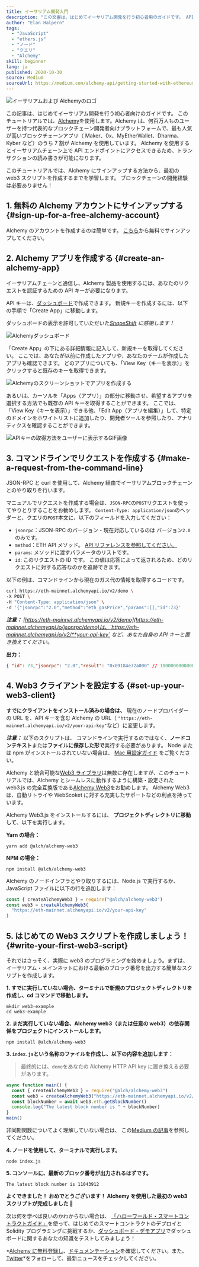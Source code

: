 ```yaml
---
title: イーサリアム開発入門
description: "この文書は、はじめてイーサリアム開発を行う初心者用のガイドです。 APIエンドポイントの立ち上げ、コマンドライン・リクエストの作成、さらにweb3スクリプトの作成までをステップごとに説明します。 ブロックチェーンの開発経験は必要ありません！"
author: "Elan Halpern"
tags:
  - "JavaScript"
  - "ethers.js"
  - "ノード"
  - "クエリ"
  - "Alchemy"
skill: beginner
lang: ja
published: 2020-10-30
source: Medium
sourceUrl: https://medium.com/alchemy-api/getting-started-with-ethereum-development-using-alchemy-c3d6a45c567f
---
```


![イーサリアムおよび Alchemyのロゴ](./ethereum-alchemy.png)

この記事は、はじめてイーサリアム開発を行う初心者向けのガイドです。 このチュートリアルでは、[Alchemy](https://alchemyapi.io/)を使用します。Alchemy は、何百万人ものユーザーを持つ代表的なブロックチェーン開発者向けプラットフォームで、最も人気が高いブロックチェーンアプリ（ Maker、0x、MyEtherWallet、Dharma、Kyber など）のうち 7 割が Alchemy を使用しています。 Alchemy を使用するとイーサリアムチェーン上で API エンドポイントにアクセスできるため、トランザクションの読み書きが可能になります。

このチュートリアルでは、Alchemy にサインアップする方法から、最初の web3 スクリプトを作成するまでを学習します。 ブロックチェーンの開発経験は必要ありません！

## 1. 無料の Alchemy アカウントにサインアップする \{#sign-up-for-a-free-alchemy-account}

Alchemy のアカウントを作成するのは簡単です。 [こちら](https://auth.alchemyapi.io/signup)から無料でサインアップしてください。

## 2. Alchemy アプリを作成する \{#create-an-alchemy-app}

イーサリアムチェーンと通信し、Alchemy 製品を使用するには、あなたのリクエストを認証するための API キーが必要になります。

API キーは、[ダッシュボード](http://dashboard.alchemyapi.io/)で作成できます。 新規キーを作成するには、以下の手順で「Create App」に移動します。

ダッシュボードの表示を許可していただいた[_ShapeShift_](https://shapeshift.com/) _に感謝します！_

![Alchemyダッシュボード](./alchemy-dashboard.png)

「Create App」の下にある詳細情報に記入して、新規キーを取得してください。 ここでは、あなたが以前に作成したアプリや、あなたのチームが作成したアプリも確認できます。 どのアプリについても、「View Key（キーを表示）」をクリックすると既存のキーを取得できます。

![Alchemyのスクリーンショットでアプリを作成する](./create-app.png)

あるいは、カーソルを「Apps（アプリ）」の部分に移動させ、希望するアプリを選択する方法でも既存の API キーを取得することができます。 ここでは、「View Key（キーを表示）」できる他、「Edit App（アプリを編集）」して、特定のドメインをホワイトリストに追加したり、開発者ツールを参照したり、アナリティクスを確認することができます。

![APIキーの取得方法をユーザーに表示するGIF画像](./pull-api-keys.gif)

## 3. コマンドラインでリクエストを作成する \{#make-a-request-from-the-command-line}

JSON-RPC と curl を使用して、Alchemy 経由でイーサリアムブロックチェーンとのやり取りを行います。

マニュアルでリクエストを作成する場合は、`JSON-RPC`の`POST`リクエストを使ってやりとりすることをお勧めします。 `Content-Type: application/json`のヘッダーと、クエリの`POST`本文に、以下のフィールドを入力してください：

- `jsonrpc`：JSON-RPC のバージョン - 現在対応しているのは バージョン`2.0` のみです。
- `method`：ETH API メソッド。 [API リファレンスを参照してください。](https://docs.alchemyapi.io/documentation/alchemy-api-reference/json-rpc)
- `params`: メソッドに渡すパラメータのリストです。
- `id`: このリクエストの ID です。 この値は応答によって返されるため、どのリクエストに対する応答なのかを追跡できます。

以下の例は、コマンドラインから現在のガス代の情報を取得するコードです。

```bash
curl https://eth-mainnet.alchemyapi.io/v2/demo \
-X POST \
-H "Content-Type: application/json" \
-d '{"jsonrpc":"2.0","method":"eth_gasPrice","params":[],"id":73}'
```

_**注意：** [https://eth-mainnet.alchemyapi.io/v2/demo](https://eth-mainnet.alchemyapi.io/jsonrpc/demo)は、`https://eth-mainnet.alchemyapi.io/v2/**your-api-key` など、あなた自身の API キーと置き換えてください。_

**出力：**

```json
{ "id": 73,"jsonrpc": "2.0","result": "0x09184e72a000" // 10000000000000 }
```

## 4. Web3 クライアントを設定する \{#set-up-your-web3-client}

**すでにクライアントをインストール済みの場合は、** 現在のノードプロバイダーの URL を、API キーを含む Alchemy の URL（ `"https://eth-mainnet.alchemyapi.io/v2/your-api-key"`など）に変更します。

**_注意：_** 以下のスクリプトは、 コマンドラインで実行するのではなく、**ノードコンテキスト**または**ファイルに保存した形で**実行する必要があります。 Node または npm がインストールされていない場合は、 [Mac 用設定ガイド](https://app.gitbook.com/@alchemyapi/s/alchemy/guides/alchemy-for-macs) をご覧ください。

Alchemy と統合可能な[Web3 ライブラリ](https://docs.alchemyapi.io/guides/getting-started#other-web3-libraries)は無数に存在しますが、このチュートリアルでは、Alchemy とシームレスに動作するように構築・設定された web3.js の完全互換版である[Alchemy Web3](https://docs.alchemy.com/reference/api-overview)をお勧めします。 Alchemy Web3 は、自動リトライや WebScoket に対する充実したサポートなどの利点を持っています。

Alchemy Web3.js をインストールするには、 **プロジェクトディレクトリに移動して**、以下を実行します。

**Yarn の場合：**

```
yarn add @alch/alchemy-web3
```

**NPM の場合：**

```
npm install @alch/alchemy-web3
```

Alchemy のノードインフラとやり取りするには、Node.js で実行するか、JavaScript ファイルに以下の行を追加します：

```js
const { createAlchemyWeb3 } = require("@alch/alchemy-web3")
const web3 = createAlchemyWeb3(
  "https://eth-mainnet.alchemyapi.io/v2/your-api-key"
)
```

## 5. はじめての Web3 スクリプトを作成しましょう！ \{#write-your-first-web3-script}

それではさっそく、実際に web3 のプログラミングを始めましょう。まずは、イーサリアム・メインネットにおける最新のブロック番号を出力する簡単なスクリプトを作成します。

**1. すでに実行していない場合、ターミナルで新規のプロジェクトディレクトリを作成し、cd コマンドで移動します。**

```
mkdir web3-example
cd web3-example
```

**2. まだ実行していない場合、Alchemy web3（または任意の web3）の依存関係をプロジェクトにインストールします。**

```
npm install @alch/alchemy-web3
```

**3. `index.js`という名称のファイルを作成し、以下の内容を追加します：**

> 最終的には、`demo`をあなたの Alchemy HTTP API key に置き換える必要があります。

```js
async function main() {
  const { createAlchemyWeb3 } = require("@alch/alchemy-web3")
  const web3 = createAlchemyWeb3("https://eth-mainnet.alchemyapi.io/v2/demo")
  const blockNumber = await web3.eth.getBlockNumber()
  console.log("The latest block number is " + blockNumber)
}
main()
```

非同期関数についてよく理解していない場合は、 この[Medium の記事](https://medium.com/better-programming/understanding-async-await-in-javascript-1d81bb079b2c)を参照してください。

**4. ノードを使用して、ターミナルで実行します。**

```
node index.js
```

**5. コンソールに、最新のブロック番号が出力されるはずです。**

```
The latest block number is 11043912
```

**よくできました！ おめでとうございます！ Alchemy を使用した最初の web3 スクリプトが完成しました 🎉**

次は何を学べば良いのかわからない場合は、 [「ハローワールド・スマートコントラクトガイド」](https://docs.alchemyapi.io/tutorials/hello-world-smart-contract)を使って、はじめてのスマートコントラクトのデプロイと Solidity プログラミングに挑戦するか、[ダッシュボード・デモアプリ](https://docs.alchemyapi.io/tutorials/demo-app)でダッシュボードに関するあなたの知識をテストしてみましょう！

*[Alchemy に無料登録し](https://auth.alchemyapi.io/signup)、[ドキュメンテーション](https://docs.alchemyapi.io/)を確認してください。また、[Twitter](https://twitter.com/AlchemyPlatform)*をフォローして、最新ニュースをチェックしてください。
